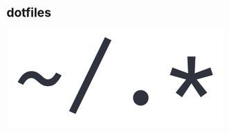 # dotfiles

<p align="center">
<img src=".github/dot.png">
</p>

<!-- https://www.youtube.com/watch?v=co5V2YmFVEE -->
<!-- https://www.youtube.com/watch?v=dI3bGeT31Bo -->
<!-- https://gist.github.com/PowerBall253/2dea6ddf6974ba4e5d26c3139ffb7580 -->
<!-- https://old.reddit.com/r/hyprland/comments/zvstrs/cursor_disappears_after_opening_a_window -->
<!-- https://discourse.ubuntu.com/t/environment-variables-for-wayland-hackers/12750 -->
<!-- https://wiki.hyprland.org/Configuring/Environment-variables/ -->
<!-- https://old.reddit.com/r/archlinux/comments/f3705a/anyone_know_how_to_change_the_ui_font_on_firefox/ -->
<!-- https://github.com/swaywm/sway/wiki/GTK-3-settings-on-Wayland -->
<!-- https://askubuntu.com/questions/1393618/how-can-i-tell-if-an-application-is-using-xwayland -->
<!-- https://getcryst.al/site/docs/crystal-linux/nvidiawayland -->
